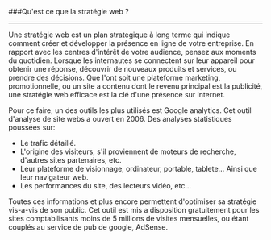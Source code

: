 ###Qu'est ce que la stratégie web ?

--------------------
Une stratégie web est un plan strategique à long terme qui indique comment créer et développer la présence en ligne de votre entreprise.
En rapport avec les centres d'intérêt de votre audience, pensez aux moments du quotidien. Lorsque les internautes se connectent sur leur appareil pour obtenir une réponse, découvrir de nouveaux produits et services, ou prendre des décisions.
Que l'ont soit une plateforme marketing, promotionnelle, ou un site a contenu dont le revenu principal est la publicité, une stratégie web efficace est la clé d'une présence sur internet.

Pour ce faire, un des outils les plus utilisés est Google analytics. Cet outil d'analyse de site webs a ouvert en 2006. Des analyses statistiques poussées sur:

+ Le trafic détaillé.
+ L'origine des visiteurs, s'il proviennent de moteurs de recherche, d'autres sites partenaires, etc. 
+ Leur plateforme de visionnage, ordinateur, portable, tablete... Ainsi que leur navigateur web. 
+ Les performances du site, des lecteurs vidéo, etc... 

Toutes ces informations et plus encore permettent d'optimiser sa stratégie vis-a-vis de son public. Cet outil est mis a disposition gratuitement pour les sites comptabilisants moins de 5 millions de visites mensuelles, ou étant couplés au service de pub de google, AdSense.
